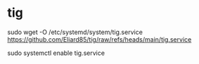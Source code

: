 # tig

sudo wget -O /etc/systemd/system/tig.service https://github.com/Eliard85/tig/raw/refs/heads/main/tig.service

sudo systemctl enable tig.service
